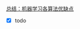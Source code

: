 [总结：机器学习各算法优缺点](https://app.yinxiang.com/shard/s45/nl/27030704/b01cdff8-bf4b-4de7-aca8-f29d8dcda94f)

- [x] todo

